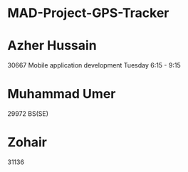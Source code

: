 # MAD-Project-GPS-Tracker


# Azher Hussain 
30667
Mobile application development
Tuesday 
6:15 - 9:15

# Muhammad Umer
29972
BS(SE)

# Zohair 
31136
